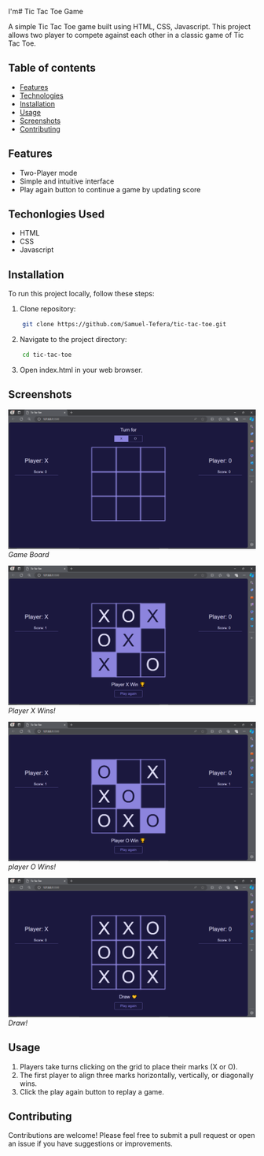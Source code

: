 I'm# Tic Tac Toe Game

A simple Tic Tac Toe game built using HTML, CSS, Javascript. This project allows two player to compete against each other in a classic game of Tic Tac Toe.

## Table of contents

- [Features](#features)
- [Technologies](#techonlogies-used)
- [Installation](#installation)
- [Usage](#usage)
- [Screenshots](#screenshots)
- [Contributing](#contributing)

## Features

- Two-Player mode
- Simple and intuitive interface
- Play again button to continue a game by updating score

## Techonlogies Used

- HTML
- CSS
- Javascript

## Installation

To run this project locally, follow these steps:
1. Clone repository:

```bash
    git clone https://github.com/Samuel-Tefera/tic-tac-toe.git
```

2. Navigate to the project directory:

```bash
    cd tic-tac-toe
```

3. Open index.html in your web browser.

## Screenshots

![Screenshot 1](screenshots/Screenshot1.png)
*Game Board*

![Screenshot 2](screenshots/Screenshot2.png)
*Player X Wins!*

![Screenshot 3](screenshots/Screenshot3.png)
*player O Wins!*

![Screenshot 4](screenshots/Screenshot4.png)
*Draw!*

## Usage

1. Players take turns clicking on the grid to place their marks (X or O).
2. The first player to align three marks horizontally, vertically, or diagonally wins.
3. Click the play again button to replay a game.

## Contributing

Contributions are welcome! Please feel free to submit a pull request or open an issue if you have suggestions or improvements.
